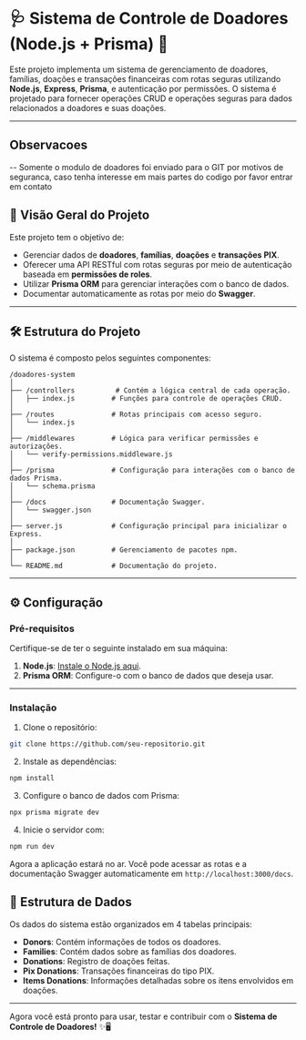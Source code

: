 # 🩺 **Sistema de Controle de Doadores (Node.js + Prisma)** 💾

Este projeto implementa um sistema de gerenciamento de doadores, famílias, doações e transações financeiras com rotas seguras utilizando **Node.js**, **Express**, **Prisma**, e autenticação por permissões. O sistema é projetado para fornecer operações CRUD e operações seguras para dados relacionados a doadores e suas doações.

---

## **Observacoes**

-- Somente o modulo de doadores foi enviado para o GIT por motivos de seguranca, caso tenha interesse em mais partes do codigo por favor entrar em contato

## 🚀 **Visão Geral do Projeto**

Este projeto tem o objetivo de:

- Gerenciar dados de **doadores**, **famílias**, **doações** e **transações PIX**.
- Oferecer uma API RESTful com rotas seguras por meio de autenticação baseada em **permissões de roles**.
- Utilizar **Prisma ORM** para gerenciar interações com o banco de dados.
- Documentar automaticamente as rotas por meio do **Swagger**.

---

## 🛠️ **Estrutura do Projeto**

O sistema é composto pelos seguintes componentes:

```
/doadores-system
│
├── /controllers          # Contém a lógica central de cada operação.
│   ├── index.js         # Funções para controle de operações CRUD.
│
├── /routes              # Rotas principais com acesso seguro.
│   └── index.js
│
├── /middlewares         # Lógica para verificar permissões e autorizações.
│   └── verify-permissions.middleware.js
│
├── /prisma              # Configuração para interações com o banco de dados Prisma.
│   └── schema.prisma
│
├── /docs                # Documentação Swagger.
│   └── swagger.json
│
├── server.js            # Configuração principal para inicializar o Express.
│
├── package.json         # Gerenciamento de pacotes npm.
│
└── README.md            # Documentação do projeto.
```

---

## ⚙️ **Configuração**

### Pré-requisitos
Certifique-se de ter o seguinte instalado em sua máquina:

1. **Node.js**: [Instale o Node.js aqui](https://nodejs.org/).
2. **Prisma ORM**: Configure-o com o banco de dados que deseja usar.

---

### Instalação

1. Clone o repositório:

```bash
git clone https://github.com/seu-repositorio.git
```

2. Instale as dependências:

```bash
npm install
```

3. Configure o banco de dados com Prisma:

```bash
npx prisma migrate dev
```

4. Inicie o servidor com:

```bash
npm run dev
```

Agora a aplicação estará no ar. Você pode acessar as rotas e a documentação Swagger automaticamente em `http://localhost:3000/docs`.


## 📂 **Estrutura de Dados**

Os dados do sistema estão organizados em 4 tabelas principais:

- **Donors**: Contém informações de todos os doadores.
- **Families**: Contém dados sobre as famílias dos doadores.
- **Donations**: Registro de doações feitas.
- **Pix Donations**: Transações financeiras do tipo PIX.
- **Items Donations**: Informações detalhadas sobre os itens envolvidos em doações.

---

Agora você está pronto para usar, testar e contribuir com o **Sistema de Controle de Doadores!** ✨🖥️